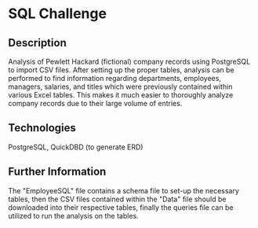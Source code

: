 # SQL Challenge

## Description
Analysis of Pewlett Hackard (fictional) company records using PostgreSQL to import CSV files. After setting up the proper tables, analysis can be performed to find information regarding departments, employees, managers, salaries, and titles which were previously contained within various Excel tables. This makes it much easier to thoroughly analyze company records due to their large volume of entries. 

## Technologies
PostgreSQL, QuickDBD (to generate ERD)

## Further Information
The "EmployeeSQL" file contains a schema file to set-up the necessary tables, then the CSV files contained within the "Data" file should be downloaded into their respective tables, finally the queries file can be utilized to run the analysis on the tables.
